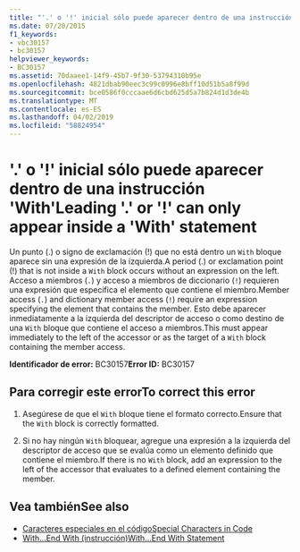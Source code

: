 ```yaml
---
title: "'.' o '!' inicial sólo puede aparecer dentro de una instrucción 'With'"
ms.date: 07/20/2015
f1_keywords:
- vbc30157
- bc30157
helpviewer_keywords:
- BC30157
ms.assetid: 70daaee1-14f9-45b7-9f30-53794310b95e
ms.openlocfilehash: 4821dbab90eec3c99c0996e8bff10d51b5a8f99d
ms.sourcegitcommit: bce0586f0cccaae6d6cbd625d5a7b824d1d3de4b
ms.translationtype: MT
ms.contentlocale: es-ES
ms.lasthandoff: 04/02/2019
ms.locfileid: "58824954"
---
```

# <a name="leading--or--can-only-appear-inside-a-with-statement"></a><span data-ttu-id="5f5b9-102">'.' o '!' inicial sólo puede aparecer dentro de una instrucción 'With'</span><span class="sxs-lookup"><span data-stu-id="5f5b9-102">Leading '.' or '!' can only appear inside a 'With' statement</span></span>
<span data-ttu-id="5f5b9-103">Un punto (.) o signo de exclamación (!) que no está dentro un `With` bloque aparece sin una expresión de la izquierda.</span><span class="sxs-lookup"><span data-stu-id="5f5b9-103">A period (.) or exclamation point (!) that is not inside a `With` block occurs without an expression on the left.</span></span> <span data-ttu-id="5f5b9-104">Acceso a miembros (`.`) y acceso a miembros de diccionario (`!`) requieren una expresión que especifica el elemento que contiene el miembro.</span><span class="sxs-lookup"><span data-stu-id="5f5b9-104">Member access (`.`) and dictionary member access (`!`) require an expression specifying the element that contains the member.</span></span> <span data-ttu-id="5f5b9-105">Esto debe aparecer inmediatamente a la izquierda del descriptor de acceso o como destino de una `With` bloque que contiene el acceso a miembros.</span><span class="sxs-lookup"><span data-stu-id="5f5b9-105">This must appear immediately to the left of the accessor or as the target of a `With` block containing the member access.</span></span>  
  
 <span data-ttu-id="5f5b9-106">**Identificador de error:** BC30157</span><span class="sxs-lookup"><span data-stu-id="5f5b9-106">**Error ID:** BC30157</span></span>  
  
## <a name="to-correct-this-error"></a><span data-ttu-id="5f5b9-107">Para corregir este error</span><span class="sxs-lookup"><span data-stu-id="5f5b9-107">To correct this error</span></span>  
  
1.  <span data-ttu-id="5f5b9-108">Asegúrese de que el `With` bloque tiene el formato correcto.</span><span class="sxs-lookup"><span data-stu-id="5f5b9-108">Ensure that the `With` block is correctly formatted.</span></span>  
  
2.  <span data-ttu-id="5f5b9-109">Si no hay ningún `With` bloquear, agregue una expresión a la izquierda del descriptor de acceso que se evalúa como un elemento definido que contiene el miembro.</span><span class="sxs-lookup"><span data-stu-id="5f5b9-109">If there is no `With` block, add an expression to the left of the accessor that evaluates to a defined element containing the member.</span></span>  
  
## <a name="see-also"></a><span data-ttu-id="5f5b9-110">Vea también</span><span class="sxs-lookup"><span data-stu-id="5f5b9-110">See also</span></span>

- [<span data-ttu-id="5f5b9-111">Caracteres especiales en el código</span><span class="sxs-lookup"><span data-stu-id="5f5b9-111">Special Characters in Code</span></span>](../../../visual-basic/programming-guide/program-structure/special-characters-in-code.md)
- [<span data-ttu-id="5f5b9-112">With...End With (instrucción)</span><span class="sxs-lookup"><span data-stu-id="5f5b9-112">With...End With Statement</span></span>](../../../visual-basic/language-reference/statements/with-end-with-statement.md)
